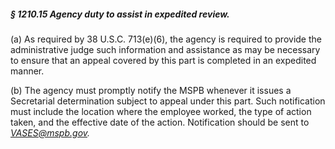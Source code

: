 ##### § 1210.15 Agency duty to assist in expedited review. #####

(a) As required by 38 U.S.C. 713(e)(6), the agency is required to provide the administrative judge such information and assistance as may be necessary to ensure that an appeal covered by this part is completed in an expedited manner.

(b) The agency must promptly notify the MSPB whenever it issues a Secretarial determination subject to appeal under this part. Such notification must include the location where the employee worked, the type of action taken, and the effective date of the action. Notification should be sent to *VASES@mspb.gov.*